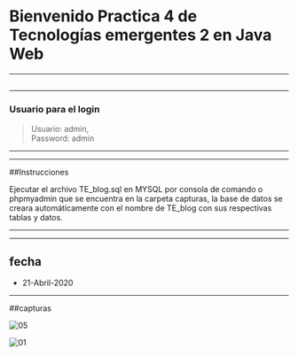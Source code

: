 # Bienvenido Practica 4 de Tecnologías emergentes 2 en Java Web
----
##

----
### Usuario para el login

> Usuario: admin,   
> Password: admin
----

----

##Instrucciones

Ejecutar el archivo TE_blog.sql en MYSQL por consola de comando o phpmyadmin
que se encuentra en la carpeta capturas, 
la base de datos se creara automáticamente 
con el nombre de TE_blog con sus respectivas tablas y datos.

----


----
## fecha
* 21-Abril-2020 

----
##capturas

![05](https://user-images.githubusercontent.com/56971398/82599987-2c048d80-9b7b-11ea-99c1-3f52e8f44182.png)

![01](https://user-images.githubusercontent.com/56971398/82600250-a208f480-9b7b-11ea-816b-c879bacc8c88.png)




